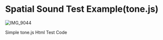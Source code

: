 # Spatial Sound Test Example(tone.js)

![IMG_9044](https://github.com/AppStudioLB/SpatialSoundTest/assets/63586073/79d5d905-8b2d-469e-aeab-26f1b985be52)

Simple tone.js Html Test Code 

